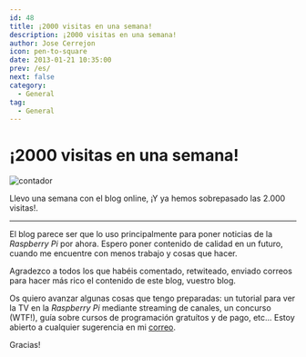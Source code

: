 ```yaml
---
id: 48
title: ¡2000 visitas en una semana!
description: ¡2000 visitas en una semana!
author: Jose Cerrejon
icon: pen-to-square
date: 2013-01-21 10:35:00
prev: /es/
next: false
category:
  - General
tag:
  - General
---
```


# ¡2000 visitas en una semana!

![contador](/images/counter.jpg)

Llevo una semana con el blog online, ¡Y ya hemos sobrepasado las 2.000 visitas!.

- - -

El blog parece ser que lo uso principalmente para poner noticias de la *Raspberry Pi* por ahora. Espero poner contenido de calidad en un futuro, cuando me encuentre con menos trabajo y cosas que hacer.

Agradezco a todos los que habéis comentado, retwiteado, enviado correos para hacer más rico el contenido de este blog, vuestro blog.

Os quiero avanzar algunas cosas que tengo preparadas: un tutorial para ver la TV en la *Raspberry Pi* mediante streaming de canales, un concurso (WTF!), guía sobre cursos de programación gratuítos y de pago, etc... Estoy abierto a cualquier sugerencia en mi [correo](mailto:ulysess@gmail.com).

Gracias! 